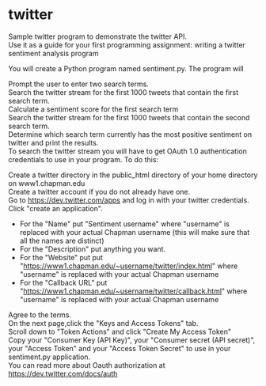 # twitter
Sample twitter program to demonstrate the twitter API.  
Use it as a guide for your first programming assignment: writing a twitter sentiment analysis program

You will create a Python program named sentiment.py.  The program will

Prompt the user to enter two search terms.  
Search the twitter stream for the first 1000 tweets that contain the first search term.  
Calculate a sentiment score for the first search term  
Search the twitter stream for the first 1000 tweets that contain the second search term.  
Determine which search term currently has the most positive sentiment on twitter and print the results.  
To search the twitter stream you will have to get OAuth 1.0 authentication credentials to use in your program.  To do this:

Create a twitter directory in the public_html directory of your home directory on www1.chapman.edu  
Create a twitter account if you do not already have one.  
Go to https://dev.twitter.com/apps and log in with your twitter credentials.  
Click "create an application".    
- For the "Name" put  "Sentiment username"  where "username" is replaced with your actual Chapman username (this will make sure that all the names are distinct)
-  For the "Description" put anything you want.
-  For the "Website" put  put "https://www1.chapman.edu/~username/twitter/index.html" where "username" is replaced with your actual Chapman username
-  For the "Callback URL" put "https://www1.chapman.edu/~username/twitter/callback.html" where "username" is replaced with your actual Chapman username

Agree to the terms.   
On the next page,click the "Keys and Access Tokens" tab.  
Scroll down to "Token Actions" and click "Create My  Access Token"  
Copy your "Consumer Key (API Key)",  your "Consumer secret (API secret)", your "Access Token" and your "Access Token Secret" to use in your  sentiment.py application.  
You can read more about Oauth authorization at https://dev.twitter.com/docs/auth
